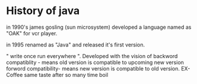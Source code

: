 # History of java
in 1990's james gosling (sun microsystem) developed a language named as "OAK" for vcr player.

in 1995 renamed as "Java" and released it's first version.

" write once run everywhere ".
Developed with the vision of backword compatiblity - means old version is compatible to upcoming  new version
                             forword compatibility- means new version is compatible to old version.
                          EX- Coffee same taste after so many time boil
